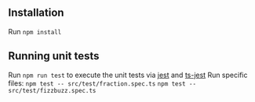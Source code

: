 ## Installation

Run `npm install`

## Running unit tests

Run `npm run test` to execute the unit tests via [jest](https://jestjs.io) and [ts-jest](https://github.com/kulshekhar/ts-jest)
Run specific files:
    `npm test -- src/test/fraction.spec.ts`
    `npm test -- src/test/fizzbuzz.spec.ts`